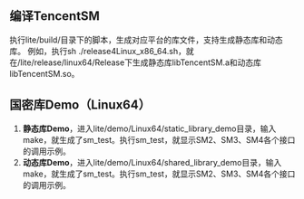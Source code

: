 
## 编译TencentSM

执行lite/build/目录下的脚本，生成对应平台的库文件，支持生成静态库和动态库。
例如，执行sh ./release4Linux_x86_64.sh，就在/lite/release/linux64/Release下生成静态库libTencentSM.a和动态库libTencentSM.so。

## 国密库Demo（Linux64）

1. **静态库Demo**，进入lite/demo/Linux64/static_library_demo目录，输入make，就生成了sm_test。执行sm_test，就显示SM2、SM3、SM4各个接口的调用示例。
2. **动态库Demo**，进入lite/demo/Linux64/shared_library_demo目录，输入make，就生成了sm_test。执行sm_test，就显示SM2、SM3、SM4各个接口的调用示例。
